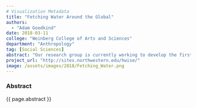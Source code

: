 ```yaml
---
# Visualization Metadata
title: "Fetching Water Around the Global"
authors:
  - "Adam Goodkind"
date: 2018-03-11
college: "Weinberg College of Arts and Sciences"
department: "Anthropology"
tag: [Social Sciences]
abstract: "Our research group is currently working to develop the first cross-culturally validated household water insecurity scale. In order to do this, we have partnered with numerous collaborators to implement the survey in diverse ecological settings. As part of the survey, participants are asked to recall how long it takes to travel to their primary water source and the number of trips they make each week. Using this information, I created a figure that is intended to convey the number of hours individuals spend fetching water each week, by site. This information is critical for testing the validity of our survey, but can also be used as a tool to motivate policymakers and researchers to explore the topic of water insecurity in greater depth given its clear opportunity costs."
project_url: "http://sites.northwestern.edu/hwise/"
image: /assets/images/2018/Fetching_Water.png
---
```

### Abstract
{{ page.abstract }}
